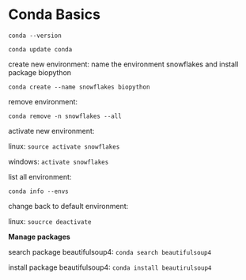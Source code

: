 # **Conda Basics**

`conda --version`

`conda update conda`

create new environment: name the environment snowflakes and install package biopython

`conda create --name snowflakes biopython`

remove environment:

`conda remove -n snowflakes --all`

activate new environment:

linux: `source activate snowflakes`

windows: `activate snowflakes`

list all environment:

`conda info --envs`

change back to default environment:

linux: `soucrce deactivate`



**Manage packages**

search package beautifulsoup4: `conda search beautifulsoup4`

install package beautifulsoup4: `conda install beautirulsoup4`

